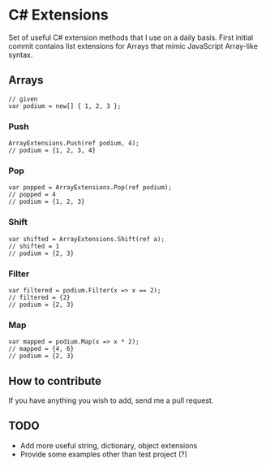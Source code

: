 # C# Extensions #

Set of useful C# extension methods that I use on a daily basis. First initial commit
contains list extensions for Arrays that mimic JavaScript Array-like syntax.

## Arrays ##

    // given
    var podium = new[] { 1, 2, 3 };

### Push ###

    ArrayExtensions.Push(ref podium, 4);
    // podium = {1, 2, 3, 4}

### Pop ###

    var popped = ArrayExtensions.Pop(ref podium);
    // popped = 4
    // podium = {1, 2, 3}

### Shift ###

    var shifted = ArrayExtensions.Shift(ref a);
    // shifted = 1
    // podium = {2, 3}
    
### Filter ###

    var filtered = podium.Filter(x => x == 2);
    // filtered = {2}
    // podium = {2, 3}

### Map ###

    var mapped = podium.Map(x => x * 2);
    // mapped = {4, 6}
    // podium = {2, 3}

## How to contribute ##

If you have anything you wish to add, send me a pull request.

## TODO ##

- Add more useful string, dictionary, object extensions
- Provide some examples other than test project (?)